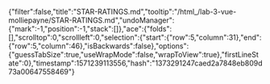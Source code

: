 {"filter":false,"title":"STAR-RATINGS.md","tooltip":"/html_/lab-3-vue-molliepayne/STAR-RATINGS.md","undoManager":{"mark":-1,"position":-1,"stack":[]},"ace":{"folds":[],"scrolltop":0,"scrollleft":0,"selection":{"start":{"row":5,"column":31},"end":{"row":5,"column":46},"isBackwards":false},"options":{"guessTabSize":true,"useWrapMode":false,"wrapToView":true},"firstLineState":0},"timestamp":1571239113556,"hash":"1373291247caed2a7848eb809d73a00647558469"}